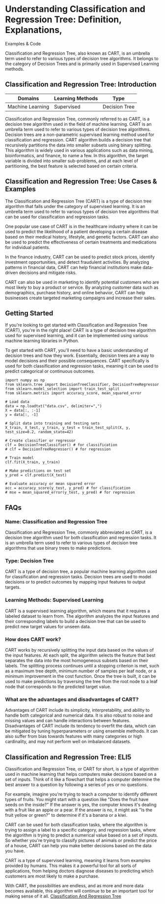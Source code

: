# Understanding Classification and Regression Tree: Definition, Explanations,
Examples & Code

Classification and Regression Tree, also known as CART, is an umbrella term
used to refer to various types of decision tree algorithms. It belongs to the
category of Decision Trees and is primarily used in Supervised Learning
methods.

## Classification and Regression Tree: Introduction

Domains | Learning Methods | Type  
---|---|---  
Machine Learning | Supervised | Decision Tree  
  
Classification and Regression Tree, commonly referred to as CART, is a
decision tree algorithm used in the field of machine learning. CART is an
umbrella term used to refer to various types of decision tree algorithms.
Decision trees are a non-parametric supervised learning method used for
classification and regression. CART algorithm builds a decision tree that
recursively partitions the data into smaller subsets using binary splitting.
This algorithm is widely used in various applications such as data mining,
bioinformatics, and finance, to name a few. In this algorithm, the target
variable is divided into smaller sub-problems, and at each level of
partitioning, the best feature is selected based on certain criteria.

## Classification and Regression Tree: Use Cases & Examples

The Classification and Regression Tree (CART) is a type of decision tree
algorithm that falls under the category of supervised learning. It is an
umbrella term used to refer to various types of decision tree algorithms that
can be used for classification and regression tasks.

One popular use case of CART is in the healthcare industry where it can be
used to predict the likelihood of a patient developing a certain disease based
on their medical history, lifestyle, and genetic factors. CART can also be
used to predict the effectiveness of certain treatments and medications for
individual patients.

In the finance industry, CART can be used to predict stock prices, identify
investment opportunities, and detect fraudulent activities. By analyzing
patterns in financial data, CART can help financial institutions make data-
driven decisions and mitigate risks.

CART can also be used in marketing to identify potential customers who are
most likely to buy a product or service. By analyzing customer data such as
demographics, purchase history, and online behavior, CART can help businesses
create targeted marketing campaigns and increase their sales.

## Getting Started

If you're looking to get started with Classification and Regression Tree
(CART), you're in the right place! CART is a type of decision tree algorithm
used for supervised learning, and it can be implemented using various machine
learning libraries in Python.

To get started with CART, you'll need to have a basic understanding of
decision trees and how they work. Essentially, decision trees are a way to
model decisions and their possible consequences. CART specifically is used for
both classification and regression tasks, meaning it can be used to predict
categorical or continuous outcomes.

    
    
    
    import numpy as np
    from sklearn.tree import DecisionTreeClassifier, DecisionTreeRegressor
    from sklearn.model_selection import train_test_split
    from sklearn.metrics import accuracy_score, mean_squared_error
    
    # Load data
    data = np.loadtxt("data.csv", delimiter=",")
    X = data[:, :-1]
    y = data[:, -1]
    
    # Split data into training and testing sets
    X_train, X_test, y_train, y_test = train_test_split(X, y, test_size=0.2, random_state=42)
    
    # Create classifier or regressor
    clf = DecisionTreeClassifier() # for classification
    # clf = DecisionTreeRegressor() # for regression
    
    # Train model
    clf.fit(X_train, y_train)
    
    # Make predictions on test set
    y_pred = clf.predict(X_test)
    
    # Evaluate accuracy or mean squared error
    acc = accuracy_score(y_test, y_pred) # for classification
    # mse = mean_squared_error(y_test, y_pred) # for regression
    
    

## FAQs

### Name: Classification and Regression Tree

Classification and Regression Tree, commonly abbreviated as CART, is a
decision tree algorithm used for both classification and regression tasks. It
is an umbrella term used to refer to various types of decision tree algorithms
that use binary trees to make predictions.

### Type: Decision Tree

CART is a type of decision tree, a popular machine learning algorithm used for
classification and regression tasks. Decision trees are used to model
decisions or to predict outcomes by mapping input features to output targets.

### Learning Methods: Supervised Learning

CART is a supervised learning algorithm, which means that it requires a
labeled dataset to learn from. The algorithm analyzes the input features and
their corresponding labels to build a decision tree that can be used to
predict new target values for unseen data.

### How does CART work?

CART works by recursively splitting the input data based on the values of the
input features. At each split, the algorithm selects the feature that best
separates the data into the most homogeneous subsets based on their labels.
The splitting process continues until a stopping criterion is met, such as a
maximum tree depth, minimum number of samples per leaf node, or a minimum
improvement in the cost function. Once the tree is built, it can be used to
make predictions by traversing the tree from the root node to a leaf node that
corresponds to the predicted target value.

### What are the advantages and disadvantages of CART?

Advantages of CART include its simplicity, interpretability, and ability to
handle both categorical and numerical data. It is also robust to noise and
missing values and can handle interactions between features. Disadvantages of
CART include its tendency to overfit the data, which can be mitigated by
tuning hyperparameters or using ensemble methods. It can also suffer from bias
towards features with many categories or high cardinality, and may not perform
well on imbalanced datasets.

## Classification and Regression Tree: ELI5

Classification and Regression Tree, or CART for short, is a type of algorithm
used in machine learning that helps computers make decisions based on a set of
inputs. Think of it like a flowchart that helps a computer determine the best
answer to a question by following a series of yes or no questions.

For example, imagine you're trying to teach a computer to identify different
types of fruits. You might start with a question like "Does the fruit have
seeds on the inside?" If the answer is yes, the computer knows it's dealing
with a fruit like an apple or a pear. If the answer is no, it might ask "Is
the fruit yellow or green?" to determine if it's a banana or a kiwi.

CART can be used for both classification tasks, where the algorithm is trying
to assign a label to a specific category, and regression tasks, where the
algorithm is trying to predict a numerical value based on a set of inputs. So
whether you're trying to classify pictures of animals or predict the price of
a house, CART can help you make better decisions based on the data you have.

CART is a type of supervised learning, meaning it learns from examples
provided by humans. This makes it a powerful tool for all sorts of
applications, from helping doctors diagnose diseases to predicting which
customers are most likely to make a purchase.

With CART, the possibilities are endless, and as more and more data becomes
available, this algorithm will continue to be an important tool for making
sense of it all.
[Classification And Regression Tree](https://serp.ai/classification-and-regression-tree/)
